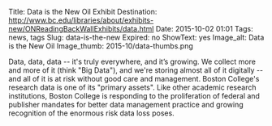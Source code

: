Title: Data is the New Oil Exhibit
Destination: http://www.bc.edu/libraries/about/exhibits-new/ONReadingBackWallExhibits/data.html
Date: 2015-10-02 01:01 
Tags: news, tags 
Slug: data-is-the-new 
Expired: no
ShowText: yes
Image_alt:  Data is the New Oil
Image_thumb: 2015-10/data-thumbs.png

Data, data, data -- it's truly everywhere, and it’s growing.  We collect more and more of it (think "Big Data"), and we're storing almost all of it digitally -- and all of it is at risk without good care and management.  Boston College's research data is one of its "primary assets".  Like other academic research institutions, Boston College is responding to the proliferation of federal and publisher mandates for better data management practice and growing recognition of the enormous risk data loss poses.
